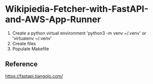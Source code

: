 # Wikipiedia-Fetcher-with-FastAPI-and-AWS-App-Runner

1. Create a python virtual environment 'python3 -m venv ~/.venv' or 'virtualenv ~/.venv'
2. Create files
3. Populate Makefile


## Reference

https://fastapi.tiangolo.com/

